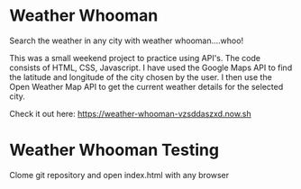 # Weather Whooman
Search the weather in any city with weather whooman....whoo! 

This was a small weekend project to practice using API's. The code consists of HTML, CSS, Javascript. I have used the Google Maps API to find the latitude and longitude of the city chosen by the user. I then use the Open Weather Map API to get the current weather details for the selected city.

Check it out here: 
https://weather-whooman-vzsddaszxd.now.sh

# Weather Whooman Testing

Clome git repository and open index.html with any browser
